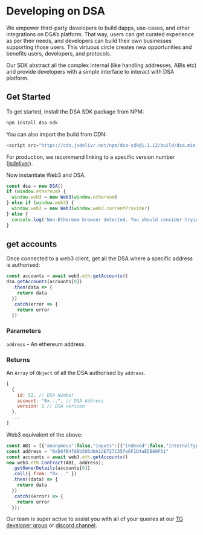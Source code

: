 # Developing on DSA
We empower third-party developers to build dapps, use-cases, and other integrations on DSA’s platform. That way, users can get curated experience as per their needs, and developers can build their own businesses supporting those users. This virtuous circle creates new opportunities and benefits users, developers, and protocols.

Our SDK abstract all the complex internal (like handling addresses, ABIs etc) and provide developers with a simple interface to interact with DSA platform.

## Get Started

To get started, install the DSA SDK package from NPM:

```bash
npm install dsa-sdk
```

You can also import the build from CDN:

```js
<script src="https://cdn.jsdelivr.net/npm/dsa-sdk@1.1.12/build/dsa.min.js"></script>
```

For production, we recommend linking to a specific version number ([jsdeliver](https://www.jsdelivr.com/package/npm/dsa-sdk)).

Now instantiate Web3 and DSA.

```js
const dsa = new DSA()
if (window.ethereum) {
  window.web3 = new Web3(window.ethereum)
} else if (window.web3) {
  window.web3 = new Web3(window.web3.currentProvider)
} else {
  console.log('Non-Ethereum browser detected. You should consider trying MetaMask!')
}
```

## get accounts

Once connected to a web3 client, get all the DSA where a specific address is authorised:

```js
const accounts = await web3.eth.getAccounts()
dsa.getAccounts(accounts[0])
  .then(data => {
    return data
  })
  .catch(error => {
    return error
  })
```

### Parameters
`address` - An ethereum address.

### Returns
An `Array` of `Object` of all the DSA authorised by `address`.

```js
[
  {
    id: 52, // DSA Number
    account: "0x...", // DSA Address
    version: 1 // DSA version
  },
  ...
]
```

Web3 equivalent of the above:
```js
const ABI = [{"anonymous":false,"inputs":[{"indexed":false,"internalType":"address","name":"sender","type":"address"},{"indexed":true,"internalType":"address","name":"owner","type":"address"},{"indexed":true,"internalType":"address","name":"account","type":"address"},{"indexed":true,"internalType":"address","name":"origin","type":"address"}],"name":"LogAccountCreated","type":"event"},{"anonymous":false,"inputs":[{"indexed":true,"internalType":"address","name":"_newAccount","type":"address"},{"indexed":true,"internalType":"address","name":"_connectors","type":"address"},{"indexed":true,"internalType":"address","name":"_check","type":"address"}],"name":"LogNewAccount","type":"event"},{"anonymous":false,"inputs":[{"indexed":true,"internalType":"uint256","name":"accountVersion","type":"uint256"},{"indexed":true,"internalType":"address","name":"check","type":"address"}],"name":"LogNewCheck","type":"event"},{"anonymous":false,"inputs":[{"indexed":true,"internalType":"address","name":"master","type":"address"}],"name":"LogNewMaster","type":"event"},{"anonymous":false,"inputs":[{"indexed":true,"internalType":"address","name":"master","type":"address"}],"name":"LogUpdateMaster","type":"event"},{"inputs":[{"internalType":"uint256","name":"","type":"uint256"}],"name":"account","outputs":[{"internalType":"address","name":"","type":"address"}],"stateMutability":"view","type":"function"},{"inputs":[{"internalType":"address","name":"_newAccount","type":"address"},{"internalType":"address","name":"_connectors","type":"address"},{"internalType":"address","name":"_check","type":"address"}],"name":"addNewAccount","outputs":[],"stateMutability":"nonpayable","type":"function"},{"inputs":[{"internalType":"address","name":"_owner","type":"address"},{"internalType":"uint256","name":"accountVersion","type":"uint256"},{"internalType":"address","name":"_origin","type":"address"}],"name":"build","outputs":[{"internalType":"address","name":"_account","type":"address"}],"stateMutability":"nonpayable","type":"function"},{"inputs":[{"internalType":"address","name":"_owner","type":"address"},{"internalType":"uint256","name":"accountVersion","type":"uint256"},{"internalType":"address[]","name":"_targets","type":"address[]"},{"internalType":"bytes[]","name":"_datas","type":"bytes[]"},{"internalType":"address","name":"_origin","type":"address"}],"name":"buildWithCast","outputs":[{"internalType":"address","name":"_account","type":"address"}],"stateMutability":"payable","type":"function"},{"inputs":[{"internalType":"uint256","name":"accountVersion","type":"uint256"},{"internalType":"address","name":"_newCheck","type":"address"}],"name":"changeCheck","outputs":[],"stateMutability":"nonpayable","type":"function"},{"inputs":[{"internalType":"address","name":"_newMaster","type":"address"}],"name":"changeMaster","outputs":[],"stateMutability":"nonpayable","type":"function"},{"inputs":[{"internalType":"uint256","name":"","type":"uint256"}],"name":"check","outputs":[{"internalType":"address","name":"","type":"address"}],"stateMutability":"view","type":"function"},{"inputs":[{"internalType":"uint256","name":"","type":"uint256"}],"name":"connectors","outputs":[{"internalType":"address","name":"","type":"address"}],"stateMutability":"view","type":"function"},{"inputs":[{"internalType":"uint256","name":"version","type":"uint256"},{"internalType":"address","name":"query","type":"address"}],"name":"isClone","outputs":[{"internalType":"bool","name":"result","type":"bool"}],"stateMutability":"view","type":"function"},{"inputs":[],"name":"list","outputs":[{"internalType":"address","name":"","type":"address"}],"stateMutability":"view","type":"function"},{"inputs":[],"name":"master","outputs":[{"internalType":"address","name":"","type":"address"}],"stateMutability":"view","type":"function"},{"inputs":[{"internalType":"address","name":"_master","type":"address"},{"internalType":"address","name":"_list","type":"address"},{"internalType":"address","name":"_account","type":"address"},{"internalType":"address","name":"_connectors","type":"address"}],"name":"setBasics","outputs":[],"stateMutability":"nonpayable","type":"function"},{"inputs":[],"name":"updateMaster","outputs":[],"stateMutability":"nonpayable","type":"function"},{"inputs":[],"name":"versionCount","outputs":[{"internalType":"uint256","name":"","type":"uint256"}],"stateMutability":"view","type":"function"}]
const address = "0xD6fB4fd8b595d0A1dE727C35fe6F1D4aE5B60F51"
const accounts = await web3.eth.getAccounts()
new web3.eth.Contract(ABI, address);
  .getOwnerDetails(accounts[0])
  .call({ from: "0x..." })
  .then((data) => {
    return data
  })
  .catch((error) => {
    return error
  });
```

Our team is super active to assist you with all of your queries at our [TG developer group](https://t.me/instadevelopers) or [discord channel](https://discord.gg/83vvrnY).